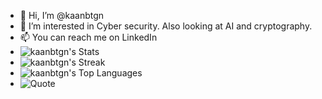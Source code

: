 - 👋 Hi, I’m @kaanbtgn
- 👀 I’m interested in Cyber security. Also looking at AI and cryptography.
- 📫 You can reach me on LinkedIn
- ![kaanbtgn's Stats](https://github-readme-stats.vercel.app/api?username=kaanbtgn&theme=vue-dark&show_icons=true&hide_border=true&count_private=true)
- ![kaanbtgn's Streak](https://github-readme-streak-stats.herokuapp.com/?user=kaanbtgn&theme=vue-dark&hide_border=true)
- ![kaanbtgn's Top Languages](https://github-readme-stats.vercel.app/api/top-langs/?username=kaanbtgn&theme=vue-dark&show_icons=true&hide_border=true&layout=compact)
- ![Quote](https://github-readme-quotes-bay.vercel.app/quote?theme=dracula&layout=socrates&font=Redressed)
<!---

kaanbtgn/kaanbtgn is a ✨ special ✨ repository because its `README.md` (this file) appears on your GitHub profile.
You can click the Preview link to take a look at your changes.
--->
